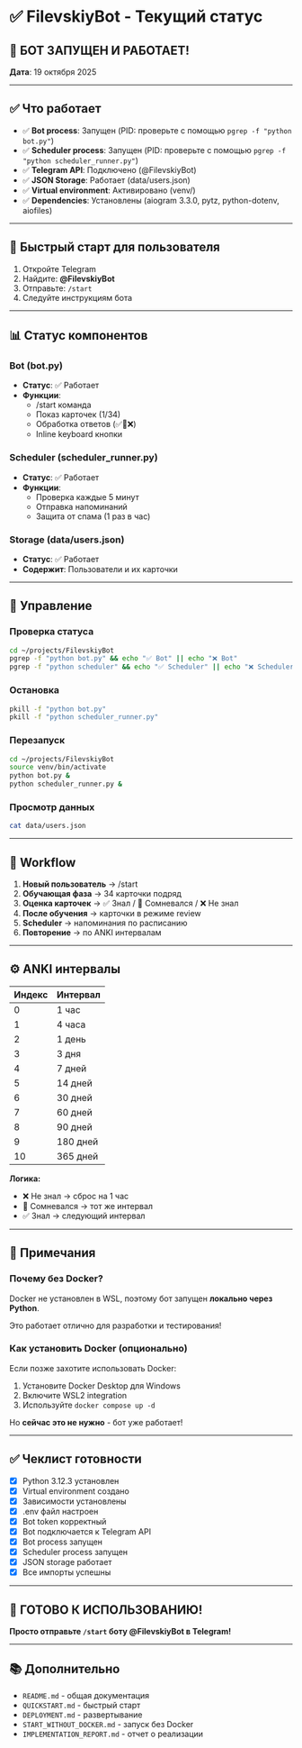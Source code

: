 # ✅ FilevskiyBot - Текущий статус

## 🎉 БОТ ЗАПУЩЕН И РАБОТАЕТ!

**Дата**: 19 октября 2025

---

## ✅ Что работает

- ✅ **Bot process**: Запущен (PID: проверьте с помощью `pgrep -f "python bot.py"`)
- ✅ **Scheduler process**: Запущен (PID: проверьте с помощью `pgrep -f "python scheduler_runner.py"`)  
- ✅ **Telegram API**: Подключено (@FilevskiyBot)
- ✅ **JSON Storage**: Работает (data/users.json)
- ✅ **Virtual environment**: Активировано (venv/)
- ✅ **Dependencies**: Установлены (aiogram 3.3.0, pytz, python-dotenv, aiofiles)

---

## 🚀 Быстрый старт для пользователя

1. Откройте Telegram
2. Найдите: **@FilevskiyBot**
3. Отправьте: `/start`
4. Следуйте инструкциям бота

---

## 📊 Статус компонентов

### Bot (bot.py)
- **Статус**: ✅ Работает
- **Функции**:
  - /start команда
  - Показ карточек (1/34)
  - Обработка ответов (✅🤔❌)
  - Inline keyboard кнопки

### Scheduler (scheduler_runner.py)
- **Статус**: ✅ Работает  
- **Функции**:
  - Проверка каждые 5 минут
  - Отправка напоминаний
  - Защита от спама (1 раз в час)

### Storage (data/users.json)
- **Статус**: ✅ Работает
- **Содержит**: Пользователи и их карточки

---

## 🔧 Управление

### Проверка статуса
```bash
cd ~/projects/FilevskiyBot
pgrep -f "python bot.py" && echo "✅ Bot" || echo "❌ Bot"
pgrep -f "python scheduler" && echo "✅ Scheduler" || echo "❌ Scheduler"
```

### Остановка
```bash
pkill -f "python bot.py"
pkill -f "python scheduler_runner.py"
```

### Перезапуск
```bash
cd ~/projects/FilevskiyBot
source venv/bin/activate
python bot.py &
python scheduler_runner.py &
```

### Просмотр данных
```bash
cat data/users.json
```

---

## 🎯 Workflow

1. **Новый пользователь** → /start
2. **Обучающая фаза** → 34 карточки подряд
3. **Оценка карточек** → ✅ Знал / 🤔 Сомневался / ❌ Не знал
4. **После обучения** → карточки в режиме review
5. **Scheduler** → напоминания по расписанию
6. **Повторение** → по ANKI интервалам

---

## ⚙️ ANKI интервалы

| Индекс | Интервал |
|--------|----------|
| 0 | 1 час |
| 1 | 4 часа |
| 2 | 1 день |
| 3 | 3 дня |
| 4 | 7 дней |
| 5 | 14 дней |
| 6 | 30 дней |
| 7 | 60 дней |
| 8 | 90 дней |
| 9 | 180 дней |
| 10 | 365 дней |

**Логика:**
- ❌ Не знал → сброс на 1 час
- 🤔 Сомневался → тот же интервал
- ✅ Знал → следующий интервал

---

## 📝 Примечания

### Почему без Docker?

Docker не установлен в WSL, поэтому бот запущен **локально через Python**.

Это работает отлично для разработки и тестирования!

### Как установить Docker (опционально)

Если позже захотите использовать Docker:

1. Установите Docker Desktop для Windows
2. Включите WSL2 integration
3. Используйте `docker compose up -d`

Но **сейчас это не нужно** - бот уже работает!

---

## ✅ Чеклист готовности

- [x] Python 3.12.3 установлен
- [x] Virtual environment создано
- [x] Зависимости установлены
- [x] .env файл настроен
- [x] Bot token корректный
- [x] Bot подключается к Telegram API
- [x] Bot process запущен
- [x] Scheduler process запущен
- [x] JSON storage работает
- [x] Все импорты успешны

---

## 🎉 ГОТОВО К ИСПОЛЬЗОВАНИЮ!

**Просто отправьте `/start` боту @FilevskiyBot в Telegram!**

---

## 📚 Дополнительно

- `README.md` - общая документация
- `QUICKSTART.md` - быстрый старт
- `DEPLOYMENT.md` - развертывание
- `START_WITHOUT_DOCKER.md` - запуск без Docker
- `IMPLEMENTATION_REPORT.md` - отчет о реализации

